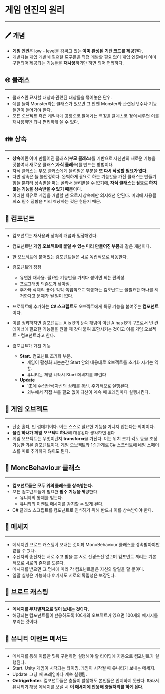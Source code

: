 # 게임 엔진의 원리

---

## 🖊️ 개념

- **게임 엔진**은 low - level을 감싸고 있는 **이미 완성된 기반 코드를 제공**한다.
- 개발자는 게임 개발에 필요한 도구들을 직접 개발할 필요 없이 게임 엔진에서 이미 구현되어 제공되는 기능들을 **재사용**하기만 하면 되어 편리하다.

## 🌐 클래스

---

- 클래스란 묘사할 대상과 관련된 대상들을 묶어놓은 단위.
- 예를 들어 Monster라는 클래스가 있으면 그 안엔 Monster와 관련된 변수나 기능들만이 들어가야 한다.
- 모든 오브젝트 혹은 캐릭터에 공통으로 들어가는 특징을 클래스로 정의 해두면 이를 재사용하면 되니 편리하게 쓸 수 있다.

## 👪 상속

---

- **상속**이란 이미 만들어진 클래스(**부모 클래스**)를 기반으로 자신만의 새로운 기능을 덧붙여서 새로운 클래스(**자식 클래스**)를 만드는 방법이다.
- 자식 클래스는 부모 클래스에게 물려받은 부분을 **또 다시 작성할 필요가 없다.**
- 다만 상속은 늘 불안정하다. 완벽하게 필요로 하는 기능만을 가진 클래스는 만들기 힘들 뿐더러 상속받을 때는 골라서 물려받을 수 없기에, **자식 클래스는 필요로 하지 않는 기능을 상속받을 수 있기 때문**이다.
- 이러한 이유로 게임을 개발할 땐 오로지 상속에만 의지해선 안된다. 미래에 사용될 최소 필수 집합을 미리 예상하는 것은 힘들기 때문.

## 🧭 컴포넌트

---

- 컴포넌트는 재사용과 상속의 개념과 밀접해있다.
- 컴포넌트란 **게임 오브젝트에 붙일 수 있는 미리 만들어진 부품**과 같은 개념이다.
- 한 오브젝트에 붙어있는 컴포넌트들은 서로 독립적으로 작동한다.
- 컴포넌트의 장점
    - 유연한 재사용. 필요한 기능만을 가져다 붙이면 되는 편의성.
    - 프로그래밍 의존도가 낮아짐.
    - 추가와 삭제의 용이. 각각 독립적으로 작동하는 컴포넌트는 불필요한 하나를 제거한다고 문제가 될 일이 없다.
- 프로젝트에 추가하는 **C# 스크립트**도 오브젝트에게 특정 기능을 붙여주는 **컴포넌트**이다.
- 이를 정리하자면 컴포넌트는 A is B의 상속 개념이 아닌 A has B의 구조로서 빈 컨테이너에 필요한 기능들을 원할 때 갖다 붙여 포함시키는 것이고 이를 게임 오브젝트 - 컴포넌트라고 한다.

- 컴포넌트가 가진 기능.
    - **Start.** 컴포넌트 초기화 부분.
        - 게임이 활성화 되는순간 Start 안의 내용대로 오브젝트를 초기화 시키는 역할.
        - 유니티는 게임 시작시 Start 메세지를 뿌린다.
    - **Update**
        - 1초에 수십번씩 자신의 상태를 갱신. 주기적으로 실행된다.
        - 외부에서 직접 부를 필요 없이 자신이 계속 매 프레임마다 실행시킨다.

## 🧱 게임 오브젝트

---

- 단순 홀더, 빈 껍데기이다. 이는 스스로 필요한 기능을 지니지 않는다는 의미이다.
- **물건 하나가 게임 오브젝트 하나**에 대응된다 생각하면 된다.
- 게임 오브젝트는 무엇이던지 **transform**을 가진다. 이는 위치 크기 각도 등을 조정 가능한 기본 컴포넌트이다. 게임 오브젝트와 1:1 관계로 C# 스크립트에 네임 스페이스를 따로 추가하지 않아도 된다.

## 🏫 MonoBehaviour 클래스

---

- **컴포넌트들은 모두 위의 클래스를 상속받는다.**
- 모든 컴포넌트들이 필요한 **필수 기능을 제공**한다
    - 유니티의 통제를 받는다.
    - 유니티의 이벤트 메세지를 감지할 수 있게 된다.
- C# 클래스 스크립트를 컴포넌트로 인식하기 위해 반드시 이를 상속받아야 한다.

## 🎫 메세지

---

- 메세지란 브로드 캐스팅이 보내는 것이며 MonoBehaviour 클래스를 상속받아야만 받을 수 있다.
- 수신자와 송신자는 서로 주고 받을 뿐 서로 신경쓰진 않으며 컴포넌트 끼리는 기본적으로 서로의 존재를 모른다.
- 메시지를 받으면 그 명세에 따라 각 컴포넌트들은 자신의 할일을 할 뿐이다.
- 일괄 실행은 가능하나 여기서도 서로의 독립성은 보장된다.

## 📢 브로드 캐스팅

---

- **메세지를 무차별적으로 많이 보내는 것이다.**
- 해당되는 컴포넌트들이 반응하도록 100개의 오브젝트가 있으면 100개의 메시지를 뿌리는 것이다.

## 🎇 유니티 이벤트 메서드

---

- 메세지를 통해 이름만 맞춰 구현하면 실행해야 할 타이밍에 자동으로 컴포넌트가 실행된다.
- Start. Unity 게임이 시작되는 타이밍. 게임이 시작될 때 유니티가 보내는 메세지.
- Update. 그냥 매 프레임마다 계속 실행됨.
- **OntrigerEnter**. 컴포넌트들은 충돌이 발생해도 본인들은 인지하지 못한다. 따라서 유니티가 해당 메세지를 보낼 시 **이 메세지에 반응해 충돌처리를 하게 된다.**